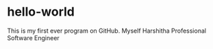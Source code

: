 # hello-world
This is my first ever program on GitHub.
Myself Harshitha
Professional Software Engineer
